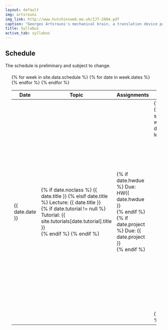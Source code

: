 ```yaml
---
layout: default
img: artsrouni
img_link: http://www.hutchinsweb.me.uk/IJT-2004.pdf
caption: "Georges Artsrouni's mechanical brain, a translation device patented in 1933 in France."
title: Syllabus
active_tab: syllabus
---
```


## Schedule

The schedule is preliminary and subject to change.

<style type="text/css">
    .bs-example{
        margin: 20px;
    }
</style>

<div class="bs-example">
    <div class="panel-group" id="accordion">
        <table>
        <thead><tr>
          <th>Date</th>
          <th>Topic</th>
          <th>Assignments</th>
          <th>Readings</th>
        </tr></thead>
        <tbody>  
        {% for week in site.data.schedule %}
          {% for date in week.dates %}
            <tr {% if date.noclass %}class="noclass"{% endif %}>
              <td>{{ date.date }}</td>
              <td>
                {% if date.noclass %}
                  {{ date.title }}
                {% elsif date.title %}
                 Lecture: {{ date.title }} <br/>
                  {% if date.tutorial != null %}
                    Tutorial: {{ site.tutorials[date.tutorial].title }}<br/>
                  {% endif %}
                {% endif %}
              </td>
              <td>
                {% if date.hwdue %}
                  Due: HW{{ date.hwdue }}<br/>
                {% endif %}
                {% if date.project %}
                  Due: {{ date.project }}<br/>
                {% endif %}
              </td>
              <td>
                {% if date.lecture %}
                  {% assign lectures = site.data.syllabus | where: "tag", date.lecture  %}
                  {% if lectures[0] %}
                      <ul>
                      {% if date.readings %}
                         {% assign readings = lectures[0].readings | where: "tag", date.readings[0] %}
                      {% else %}
                         {% assign readings = lectures[0].readings %}
                      {% endif %}  
                      {% for link in readings %}
                        <li> 
                        {%if link.abbr %}
                          <a href="{{ link.url }}">{{ link.title }}</a>
                        {% else %}
                          <a href="{{ link.url }}">{{ link.title }}</a>.
                          {%if link.author %}
                              {{ link.author }}.
                          {% endif %}
                        {% endif %}
                        {%if link.citation %}
                            {{ link.citation }}.
                        {% endif %}
                        {%if link.video %}
                            <a href="{{ link.video }}"><span class="glyphicon glyphicon-film"></span></a>
                        {% endif %}
                        {% if link.download %} 
                            <a href="{{ link.download }}"><span class="glyphicon glyphicon-save"> </span></a> 
                        {% endif %}
                        </li>
                      {% endfor %}
                      </ul>
                  {% endif %}
                {% endif %}
              </td>
            </tr>
          {% endfor %}
        {% endfor %}
        </tbody>
        </table>
    </div>
</div>

